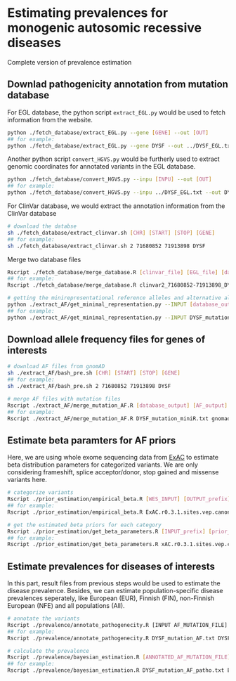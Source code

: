 # Estimating prevalences for monogenic autosomic recessive diseases
Complete version of prevalence estimation

## Downlad pathogenicity annotation from mutation database
For EGL database, the python script `extract_EGL.py` would be used to fetch information from the website.
``` bash
python ./fetch_database/extract_EGL.py --gene [GENE] --out [OUT]
## for example: 
python ./fetch_database/extract_EGL.py --gene DYSF --out ../DYSF_EGL.txt
```
Another python script `convert_HGVS.py` would be furtherly used to extract genomic coordinates for annotated variants in the EGL database.
```bash
python ./fetch_database/convert_HGVS.py --inpu [INPU] --out [OUT]
## for example:
python ./fetch_database/convert_HGVS.py --inpu ../DYSF_EGL.txt --out DYSF_EGL_loc.txt
```

For ClinVar database, we would extract the annotation information from the ClinVar database
```bash
# download the databse
sh ./fetch_database/extract_clinvar.sh [CHR] [START] [STOP] [GENE]
## for example:
sh ./fetch_database/extract_clinvar.sh 2 71680852 71913898 DYSF
```

Merge two database files
```bash
Rscript ./fetch_database/merge_database.R [clinvar_file] [EGL_file] [database_output]
## for example:
Rscript ./fetch_database/merge_database.R clinvar2_71680852-71913898_DYSF_info.table DYSF_EGL_loc.txt DYSF_mutation.txt

# getting the minirepresentational reference alleles and alternative alleles
python ./extract_AF/get_minimal_representation.py --INPUT [database_output] --OUTPUT [database_miniRepresented_output]
## for example:
python ./extract_AF/get_minimal_representation.py --INPUT DYSF_mutation.txt DYSF_mutation_miniR.txt
```

## Download allele frequency files for genes of interests
```bash
# download AF files from gnomAD
sh ./extract_AF/bash_pre.sh [CHR] [START] [STOP] [GENE]
## for example:
sh ./extract_AF/bash_pre.sh 2 71680852 71913898 DYSF

# merge AF files with mutation files
Rscript ./extract_AF/merge_mutation_AF.R [database_output] [AF_output] [merged_database_AF]
## for example:
Rscript ./extract_AF/merge_mutation_AF.R DYSF_mutation_miniR.txt gnomad.genomes_exomes.r2.0.2.sites_2.71680852-71913898_DYSF_splitted_miniRepresented.table DYSF_mutation_AF.txt
```

## Estimate beta paramters for AF priors

Here, we are using whole exome sequencing data from [ExAC](ftp://ftp.broadinstitute.org/pub/ExAC_release/release1/manuscript_data/) to estimate beta distribution parameters for categorized variants. We are only considering frameshift, splice acceptor/donor, stop gained and missense variants here.

```bash
# categorize variants
Rscript ./prior_estimation/empirical_beta.R [WES_INPUT] [OUTPUT_prefix]
## for example:
Rscript ./prior_estimation/empirical_beta.R ExAC.r0.3.1.sites.vep.canonical.table.gz xAC.r0.3.1.sites.vep.canonical

# get the estimated beta priors for each category
Rscript ./prior_estimation/get_beta_parameters.R [INPUT_prefix] [prior_output]
## for example:
Rscript ./prior_estimation/get_beta_parameters.R xAC.r0.3.1.sites.vep.canonical ExAC_beta_priors.txt 
``` 

## Estimate prevalences for diseases of interests

In this part, result files from previous steps would be used to estimate the disease prevalence. Besides, we can estimate population-specific disease prevalences seperately, like European (EUR), Finnish (FIN), non-Finnish European (NFE) and all populations (All).

```bash
# annotate the variants
Rscript ./prevalence/annotate_pathogenecity.R [INPUT AF_MUTATION_FILE] [OUTPUT ANNOTATED_AF_MUTATION_FILE]
## for example:
Rscript ./prevalence/annotate_pathogenecity.R DYSF_mutation_AF.txt DYSF_mutation_AF_patho.txt

# calculate the prevalence
Rscript ./prevalence/bayesian_estimation.R [ANNOTATED_AF_MUTATION_FILE] [PARAMETER_FILE] [POPULATION] [CONFIDENCE] [OUTPUT PREVELANCE_RESULT_FILE]
## for example:
Rscript ./prevalence/bayesian_estimation.R DYSF_mutation_AF_patho.txt ExAC_beta_priors.txt All 0.95 DYSF_All_0.95.txt
```

